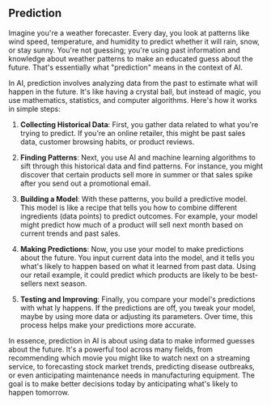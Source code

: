 ## Prediction

Imagine you're a weather forecaster. Every day, you look at patterns like wind speed, temperature, and humidity to predict whether it will rain, snow, or stay sunny. You're not guessing; you're using past information and knowledge about weather patterns to make an educated guess about the future. That's essentially what "prediction" means in the context of AI.

In AI, prediction involves analyzing data from the past to estimate what will happen in the future. It's like having a crystal ball, but instead of magic, you use mathematics, statistics, and computer algorithms. Here's how it works in simple steps:

1. **Collecting Historical Data**: First, you gather data related to what you're trying to predict. If you're an online retailer, this might be past sales data, customer browsing habits, or product reviews.

2. **Finding Patterns**: Next, you use AI and machine learning algorithms to sift through this historical data and find patterns. For instance, you might discover that certain products sell more in summer or that sales spike after you send out a promotional email.

3. **Building a Model**: With these patterns, you build a predictive model. This model is like a recipe that tells you how to combine different ingredients (data points) to predict outcomes. For example, your model might predict how much of a product will sell next month based on current trends and past sales.

4. **Making Predictions**: Now, you use your model to make predictions about the future. You input current data into the model, and it tells you what's likely to happen based on what it learned from past data. Using our retail example, it could predict which products are likely to be best-sellers next season.

5. **Testing and Improving**: Finally, you compare your model's predictions with what ly happens. If the predictions are off, you tweak your model, maybe by using more data or adjusting its parameters. Over time, this process helps make your predictions more accurate.

In essence, prediction in AI is about using data to make informed guesses about the future. It's a powerful tool across many fields, from recommending which movie you might like to watch next on a streaming service, to forecasting stock market trends, predicting disease outbreaks, or even anticipating maintenance needs in manufacturing equipment. The goal is to make better decisions today by anticipating what's likely to happen tomorrow.

